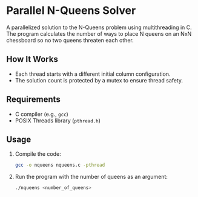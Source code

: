 # Parallel N-Queens Solver

A parallelized solution to the N-Queens problem using multithreading in C. The program calculates the number of ways to place N queens on an NxN chessboard so no two queens threaten each other.

## How It Works

- Each thread starts with a different initial column configuration.
- The solution count is protected by a mutex to ensure thread safety.

## Requirements

- C compiler (e.g., `gcc`)
- POSIX Threads library (`pthread.h`)

## Usage

1. Compile the code:

   ```bash
   gcc -o nqueens nqueens.c -pthread
   
2. Run the program with the number of queens as an argument:
    
    ```bash
    ./nqueens <number_of_queens>
